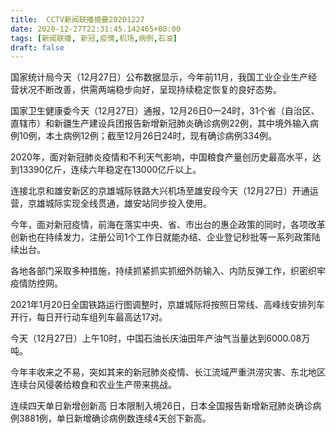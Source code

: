 ```yaml
---
title:  CCTV新闻联播摘要20201227
date: 2020-12-27T22:31:45.142465+08:00
tags: [新闻联播, 新冠,疫情,机场,病例,石油]
draft: false
---
```


国家统计局今天（12月27日）公布数据显示，今年前11月，我国工业企业生产经营状况不断改善，供需两端稳步向好，呈现持续稳定恢复的良好态势。

国家卫生健康委今天（12月27日）通报，12月26日0—24时，31个省（自治区、直辖市）和新疆生产建设兵团报告新增<span class="keywords_content">新冠</span>肺炎确诊<span class="keywords_content">病例</span>22例，其中境外输入<span class="keywords_content">病例</span>10例，本土<span class="keywords_content">病例</span>12例；截至12月26日24时，现有确诊<span class="keywords_content">病例</span>334例。

2020年，面对<span class="keywords_content">新冠</span>肺炎<span class="keywords_content">疫情</span>和不利天气影响，中国粮食产量创历史最高水平，达到13390亿斤，连续六年稳定在13000亿斤以上。

连接北京和雄安新区的京雄城际铁路大兴<span class="keywords_fund">机场</span>至雄安段今天（12月27日）开通运营，京雄城际实现全线贯通，雄安站同步投入使用。

今年，面对<span class="keywords_content">新冠</span><span class="keywords_content">疫情</span>，前海在落实中央、省、市出台的惠企政策的同时，各项改革创新也在持续发力，注册公司1个工作日就能办结、企业登记秒批等一系列政策陆续出台。

各地各部门采取多种措施，持续抓紧抓实抓细外防输入、内防反弹工作，织密织牢<span class="keywords_content">疫情</span>防控网。

2021年1月20日全国铁路运行图调整时，京雄城际将按照日常线、高峰线安排列车开行，每日开行动车组列车最高达17对。

今天（12月27日）上午10时，中国<span class="keywords_fund">石油</span>长庆油田年产油气当量达到6000.08万吨。

今年丰收来之不易，突如其来的<span class="keywords_content">新冠</span>肺炎<span class="keywords_content">疫情</span>、长江流域严重洪涝灾害、东北地区连续台风侵袭给粮食和农业生产带来挑战。

连续四天单日新增创新高 日本限制入境26日，日本全国报告新增<span class="keywords_content">新冠</span>肺炎确诊<span class="keywords_content">病例</span>3881例，单日新增确诊<span class="keywords_content">病例</span>数连续4天创下新高。
